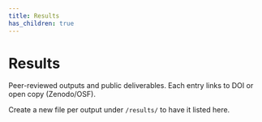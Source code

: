 ```yaml
---
title: Results
has_children: true
---
```


# Results
Peer-reviewed outputs and public deliverables. Each entry links to DOI or open copy (Zenodo/OSF).

Create a new file per output under `/results/` to have it listed here.
